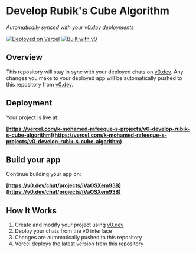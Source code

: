 # Develop Rubik's Cube Algorithm

*Automatically synced with your [v0.dev](https://v0.dev) deployments*

[![Deployed on Vercel](https://img.shields.io/badge/Deployed%20on-Vercel-black?style=for-the-badge&logo=vercel)](https://vercel.com/k-mohamed-rafeeque-s-projects/v0-develop-rubik-s-cube-algorithm)
[![Built with v0](https://img.shields.io/badge/Built%20with-v0.dev-black?style=for-the-badge)](https://v0.dev/chat/projects/iVaOSXem93B)

## Overview

This repository will stay in sync with your deployed chats on [v0.dev](https://v0.dev).
Any changes you make to your deployed app will be automatically pushed to this repository from [v0.dev](https://v0.dev).

## Deployment

Your project is live at:

**[https://vercel.com/k-mohamed-rafeeque-s-projects/v0-develop-rubik-s-cube-algorithm](https://vercel.com/k-mohamed-rafeeque-s-projects/v0-develop-rubik-s-cube-algorithm)**

## Build your app

Continue building your app on:

**[https://v0.dev/chat/projects/iVaOSXem93B](https://v0.dev/chat/projects/iVaOSXem93B)**

## How It Works

1. Create and modify your project using [v0.dev](https://v0.dev)
2. Deploy your chats from the v0 interface
3. Changes are automatically pushed to this repository
4. Vercel deploys the latest version from this repository
